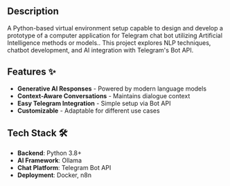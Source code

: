 ## Description
A Python-based virtual environment setup capable to design and develop a prototype of a computer application for Telegram chat bot utilizing Artificial Intelligence methods or models.. This project explores NLP techniques, chatbot development, and AI integration with Telegram's Bot API.

## Features ✨

- **Generative AI Responses** - Powered by modern language models
- **Context-Aware Conversations** - Maintains dialogue context
- **Easy Telegram Integration** - Simple setup via Bot API
- **Customizable** - Adaptable for different use cases

## Tech Stack 🛠️

- **Backend**: Python 3.8+
- **AI Framework**: Ollama
- **Chat Platform**: Telegram Bot API
- **Deployment**: Docker, n8n

